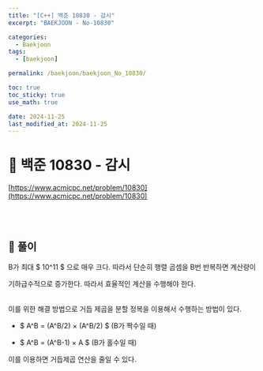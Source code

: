 ```yaml
---
title: "[C++] 백준 10830 - 감시"
excerpt: "BAEKJOON - No-10830"

categories:
  - Baekjoon
tags:
  - [baekjoon]

permalink: /baekjoon/baekjoon_No_10830/

toc: true
toc_sticky: true
use_math: true

date: 2024-11-25
last_modified_at: 2024-11-25
---
```


# 🔐 백준 10830 - 감시

[https://www.acmicpc.net/problem/10830](https://www.acmicpc.net/problem/10830)

<br><br>

## 🔑 풀이

B가 최대 $ 10^11 $ 으로 매우 크다. 따라서 단순히 행렬 곱셈을 B번 반복하면 계산량이 <br>

기하급수적으로 증가한다. 따라서 효율적인 계산을 수행해야 한다. <br><br>

이를 위한 해결 방법으로 거듭 제곱을 분할 정복을 이용해서 수행하는 방법이 있다. <br>

- $ A^B = (A^B/2) × (A^B/2) $ (B가 짝수일 때)

- $ A^B = (A^B-1) × A $ (B가 홀수일 때)

이를 이용하면 거듭제곱 연산을 줄일 수 있다.